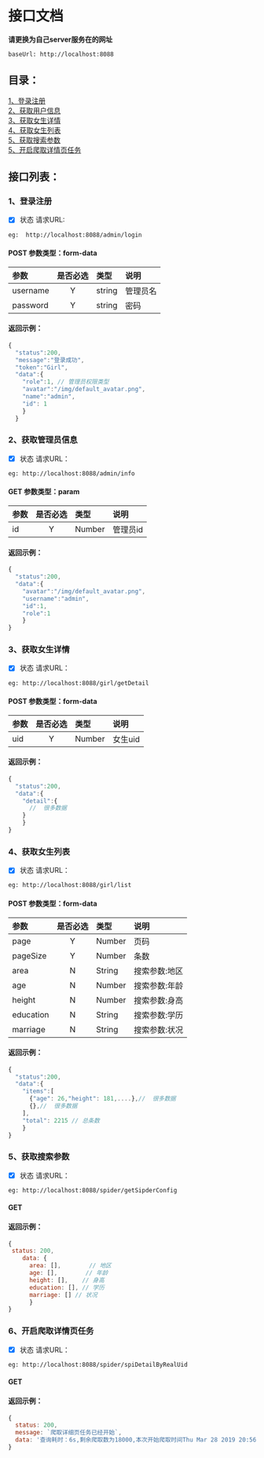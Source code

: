 # 接口文档

**请更换为自己server服务在的网址**

```
baseUrl: http://localhost:8088
```
## 目录：
[1、登录注册](#1登录注册)<br/>
[2、获取用户信息](#2获取用户信息)<br/>
[3、获取女生详情](#3获取女生详情)<br/>
[4、获取女生列表](#4获取女生列表)<br/>
[5、获取搜索参数](#5获取搜索参数)<br/>
[5、开启爬取详情页任务](#5开启爬取详情页任务)<br/>
## 接口列表：
### 1、登录注册
- [x] 状态 请求URL:  
```
eg:  http://localhost:8088/admin/login
```
#### POST 参数类型：form-data
|参数|是否必选|类型|说明|
|:-----|:-------:|:-----|:-----|
|username      |Y       |string   |管理员名 |
|password      |Y       |string   |密码 |
#### 返回示例：
```javascript
{
  "status":200,
  "message":"登录成功",
  "token":"Girl",
  "data":{
    "role":1, // 管理员权限类型
    "avatar":"/img/default_avatar.png",
    "name":"admin",
    "id": 1
    }
  }
```
### 2、获取管理员信息
- [x] 状态 请求URL：
```
eg: http://localhost:8088/admin/info
```
#### GET 参数类型：param
|参数|是否必选|类型|说明|
|:-----|:-------:|:-----|:-----|
|id      |Y       |Number   |管理员id |
#### 返回示例：
```javascript
{
  "status":200,
  "data":{
    "avatar":"/img/default_avatar.png",
    "username":"admin",
    "id":1,
    "role":1
    }
}
```
### 3、获取女生详情
- [x] 状态 请求URL：
```
eg: http://localhost:8088/girl/getDetail
```
#### POST 参数类型：form-data
|参数|是否必选|类型|说明|
|:-----|:-------:|:-----|:-----|
|uid      |Y       |Number   |女生uid |
#### 返回示例：
```javascript
{
  "status":200,
  "data":{
    "detail":{
      //  很多数据
    }
    }
}
```
### 4、获取女生列表
- [x] 状态 请求URL：
```
eg: http://localhost:8088/girl/list
```
#### POST 参数类型：form-data
|参数|是否必选|类型|说明|
|:-----|:-------:|:-----|:-----|
|page      |Y       |Number   |页码 |
|pageSize      |Y       |Number   |条数 |
|area      |N       |String   |搜索参数:地区 |
|age      |N       |Number   |搜索参数:年龄 |
|height      |N       |Number   |搜索参数:身高 |
|education      |N       |String   |搜索参数:学历 |
|marriage      |N       |String   |搜索参数:状况 |

#### 返回示例：
```javascript
{
  "status":200,
  "data":{
    "items":[
      {"age": 26,"height": 181,....},//  很多数据
      {},//  很多数据
    ],
    "total": 2215 // 总条数
    }
}
```
### 5、获取搜索参数
- [x] 状态 请求URL：
```
eg: http://localhost:8088/spider/getSipderConfig
```
#### GET

#### 返回示例：
```javascript
{
 status: 200,
    data: {
      area: [],        // 地区
      age: [],        // 年龄
      height: [],    // 身高
      education: [], // 学历
      marriage: [] // 状况
      }
}
```
### 6、开启爬取详情页任务
- [x] 状态 请求URL：
```
eg: http://localhost:8088/spider/spiDetailByRealUid
```
#### GET

#### 返回示例：
```javascript
{
  status: 200,
  message: `爬取详细页任务已经开始`,
  data: '查询耗时：6s,剩余爬取数为18000,本次开始爬取时间Thu Mar 28 2019 20:56:56 GMT+0800 (中国标准时间)'
}
```
